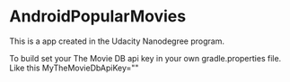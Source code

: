 # AndroidPopularMovies

This is a app created in the Udacity Nanodegree program.

To build set your The Movie DB api key in your own gradle.properties file. Like this MyTheMovieDbApiKey="<key goes here>"
